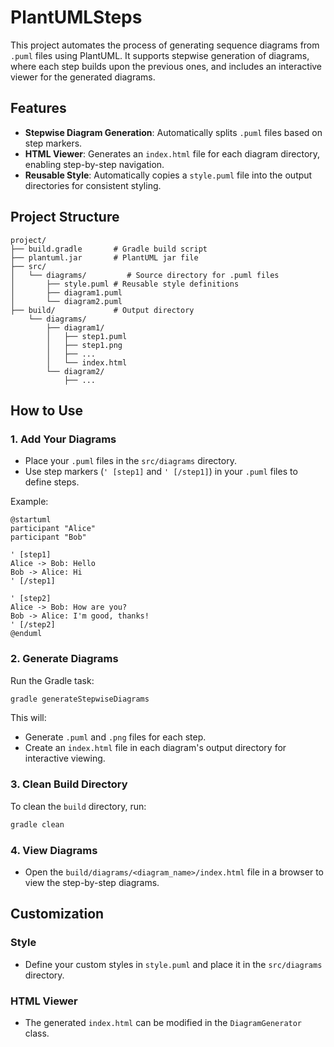 # PlantUMLSteps

This project automates the process of generating sequence diagrams from `.puml` files using PlantUML. It supports stepwise generation of diagrams, where each step builds upon the previous ones, and includes an interactive viewer for the generated diagrams.

## Features
- **Stepwise Diagram Generation**: Automatically splits `.puml` files based on step markers.
- **HTML Viewer**: Generates an `index.html` file for each diagram directory, enabling step-by-step navigation.
- **Reusable Style**: Automatically copies a `style.puml` file into the output directories for consistent styling.

## Project Structure
```
project/
├── build.gradle       # Gradle build script
├── plantuml.jar       # PlantUML jar file
├── src/
│   └── diagrams/         # Source directory for .puml files
│       ├── style.puml # Reusable style definitions
│       ├── diagram1.puml
│       └── diagram2.puml
├── build/             # Output directory
    └── diagrams/
        ├── diagram1/
        │   ├── step1.puml
        │   ├── step1.png
        │   ├── ...
        │   └── index.html
        └── diagram2/
            ├── ...
```

## How to Use

### 1. Add Your Diagrams
- Place your `.puml` files in the `src/diagrams` directory.
- Use step markers (`' [step1]` and `' [/step1]`) in your `.puml` files to define steps.

Example:
```plantuml
@startuml
participant "Alice"
participant "Bob"

' [step1]
Alice -> Bob: Hello
Bob -> Alice: Hi
' [/step1]

' [step2]
Alice -> Bob: How are you?
Bob -> Alice: I'm good, thanks!
' [/step2]
@enduml
```

### 2. Generate Diagrams
Run the Gradle task:
```bash
gradle generateStepwiseDiagrams
```

This will:
- Generate `.puml` and `.png` files for each step.
- Create an `index.html` file in each diagram's output directory for interactive viewing.

### 3. Clean Build Directory
To clean the `build` directory, run:
```bash
gradle clean
```

### 4. View Diagrams
- Open the `build/diagrams/<diagram_name>/index.html` file in a browser to view the step-by-step diagrams.

## Customization

### Style
- Define your custom styles in `style.puml` and place it in the `src/diagrams` directory.

### HTML Viewer
- The generated `index.html` can be modified in the `DiagramGenerator` class.

